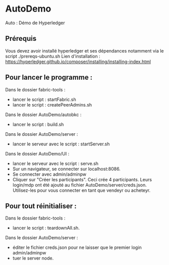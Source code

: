 # AutoDemo
Auto : Démo de Hyperledger

## Prérequis

Vous devez avoir installé hyperledger et ses dépendances notamment via le script ./prereqs-ubuntu.sh
Lien d'installation : https://hyperledger.github.io/composer/installing/installing-index.html

## Pour lancer le programme : 

Dans le dossier fabric-tools :
- lancer le script : startFabric.sh
- lancer le script : createPeerAdmins.sh

Dans le dossier AutoDemo/autobkc :
- lancer le script : build.sh

Dans le dossier AutoDemo/server : 
- lancer le serveur avec le script : startServer.sh

Dans le dossier AutoDemo/UI :
- lancer le serveur avec le script : serve.sh
- Sur un navigateur, se connecter sur localhost:8086.
- Se connecter avec admin/adminpw
- Cliquer sur "Créer les participants". Ceci crée 4 participants. Leurs login/mdp ont été ajouté au fichier AutoDemo/server/creds.json. Utilisez-les pour vous connecter en tant que vendeyr ou acheteyr.

## Pour tout réinitialiser :

Dans le dossier fabric-tools : 
- lancer le script : teardownAll.sh.

Dans le dossier AutoDemo/server :
- éditer le fichier creds.json pour ne laisser que le premier login   admin/adminpw
- tuer le server node.
